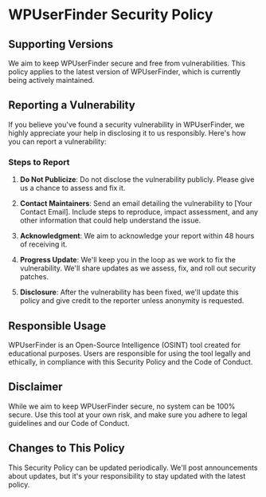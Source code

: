 # WPUserFinder Security Policy

## Supporting Versions

We aim to keep WPUserFinder secure and free from vulnerabilities. This policy applies to the latest version of WPUserFinder, which is currently being actively maintained.

## Reporting a Vulnerability

If you believe you've found a security vulnerability in WPUserFinder, we highly appreciate your help in disclosing it to us responsibly. Here's how you can report a vulnerability:

### Steps to Report

1. **Do Not Publicize**: Do not disclose the vulnerability publicly. Please give us a chance to assess and fix it.
  
2. **Contact Maintainers**: Send an email detailing the vulnerability to [Your Contact Email]. Include steps to reproduce, impact assessment, and any other information that could help understand the issue.
  
3. **Acknowledgment**: We aim to acknowledge your report within 48 hours of receiving it.
  
4. **Progress Update**: We'll keep you in the loop as we work to fix the vulnerability. We'll share updates as we assess, fix, and roll out security patches.

5. **Disclosure**: After the vulnerability has been fixed, we'll update this policy and give credit to the reporter unless anonymity is requested.

## Responsible Usage

WPUserFinder is an Open-Source Intelligence (OSINT) tool created for educational purposes. Users are responsible for using the tool legally and ethically, in compliance with this Security Policy and the Code of Conduct.

## Disclaimer

While we aim to keep WPUserFinder secure, no system can be 100% secure. Use this tool at your own risk, and make sure you adhere to legal guidelines and our Code of Conduct.

## Changes to This Policy

This Security Policy can be updated periodically. We'll post announcements about updates, but it's your responsibility to stay updated with the latest policy.
